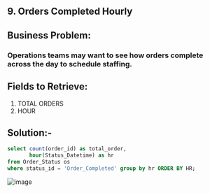 ## 9. Orders Completed Hourly
## Business Problem:
### Operations teams may want to see how orders complete across the day to schedule staffing.

## Fields to Retrieve:

1. TOTAL ORDERS
2. HOUR

## Solution:-
```sql
select count(order_id) as total_order,
       hour(Status_Datetime) as hr
from Order_Status os 
where status_id = 'Order_Completed' group by hr ORDER BY HR;

```

![image](https://github.com/user-attachments/assets/b7598098-edb1-485e-ac0c-2b2e9f53fec0)
